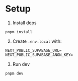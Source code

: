 Setup
=====

1) Install deps
```
pnpm install
```

2) Create `.env.local` with:
```
NEXT_PUBLIC_SUPABASE_URL=
NEXT_PUBLIC_SUPABASE_ANON_KEY=
```

3) Run dev
```
pnpm dev
```


